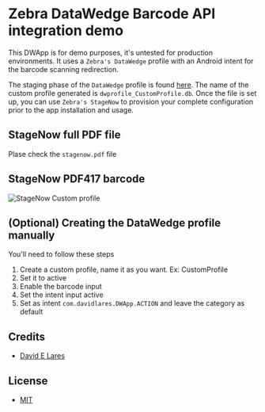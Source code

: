 # Zebra DataWedge Barcode API integration demo

This DWApp is for demo purposes, it's untested for production environments. It uses a `Zebra's DataWedge` profile with an Android intent for the barcode scanning redirection.

The staging phase of the `DataWedge` profile is found [here](http://takeiteasy.zone/files/dwprofile_CustomProfile_db). The name of the custom profile generated is `dwprofile_CustomProfile.db`. Once the file is set up, you can use `Zebra's StageNow` to provision your complete configuration prior to the app installation and usage.

## StageNow full PDF file

Plase check the `stagenow.pdf` file

## StageNow PDF417 barcode

![StageNow Custom profile](https://cdn-146.anonfiles.com/F2R0Z32ez1/0078cf62-1689784987/Screenshot+%281784%29.png)

## (Optional) Creating the DataWedge profile manually

You'll need to follow these steps

1. Create a custom profile, name it as you want. Ex: CustomProfile
2. Set it to active
3. Enable the barcode input
4. Set the intent input active
5. Set as intent `com.davidlares.DWApp.ACTION` and leave the category as default

## Credits

 - [David E Lares](https://twitter.com/davdlares)

## License

 - [MIT](https://opensource.org/licenses/MIT)
